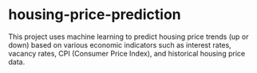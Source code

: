 # housing-price-prediction
This project uses machine learning to predict housing price trends (up or down) based on various economic indicators such as interest rates, vacancy rates, CPI (Consumer Price Index), and historical housing price data. 
